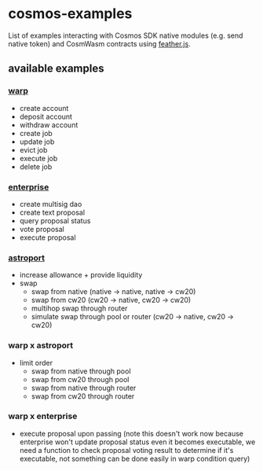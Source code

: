 # cosmos-examples

List of examples interacting with Cosmos SDK native modules (e.g. send native token) and CosmWasm contracts using [feather.js](https://github.com/terra-money/feather.js).

## available examples

### [warp](https://warp.money/)

- create account
- deposit account
- withdraw account
- create job
- update job
- evict job
- execute job
- delete job

### [enterprise](https://enterprise.money/)

- create multisig dao
- create text proposal
- query proposal status
- vote proposal
- execute proposal

### [astroport](https://astroport.fi/)

- increase allowance + provide liquidity
- swap
  - swap from native (native -> native, native -> cw20)
  - swap from cw20 (cw20 -> native, cw20 -> cw20)
  - multihop swap through router
  - simulate swap through pool or router (cw20 -> native, cw20 -> cw20)

### warp x astroport

- limit order
  - swap from native through pool
  - swap from cw20 through pool
  - swap from native through router
  - swap from cw20 through router

### warp x enterprise

- execute proposal upon passing (note this doesn't work now because enterprise won't update proposal status even it becomes executable, we need a function to check proposal voting result to determine if it's executable, not something can be done easily in warp condition query)
